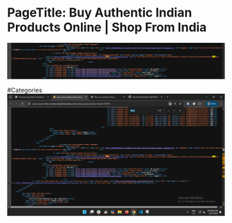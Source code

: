 
# PageTitle: Buy Authentic Indian Products Online | Shop From India

![Ubuy](01.png)

#Categories
![Ubuy](02.png)


